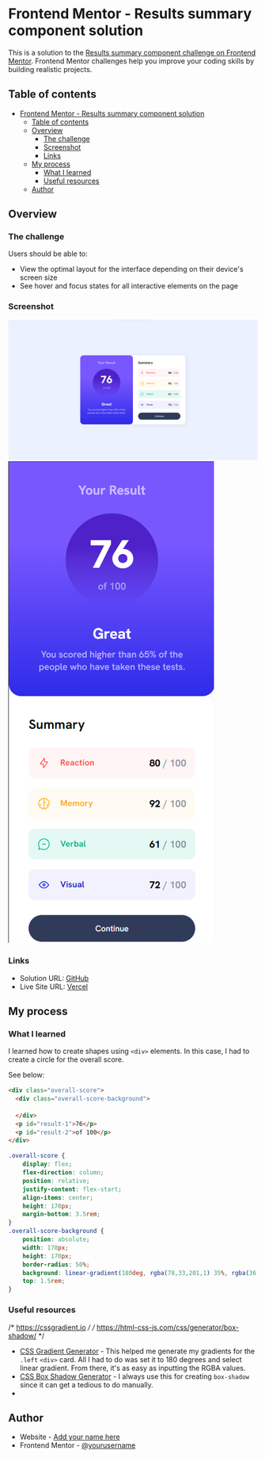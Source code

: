 # Frontend Mentor - Results summary component solution

This is a solution to the [Results summary component challenge on Frontend Mentor](https://www.frontendmentor.io/challenges/results-summary-component-CE_K6s0maV). Frontend Mentor challenges help you improve your coding skills by building realistic projects. 

## Table of contents

- [Frontend Mentor - Results summary component solution](#frontend-mentor---results-summary-component-solution)
  - [Table of contents](#table-of-contents)
  - [Overview](#overview)
    - [The challenge](#the-challenge)
    - [Screenshot](#screenshot)
    - [Links](#links)
  - [My process](#my-process)
    - [What I learned](#what-i-learned)
    - [Useful resources](#useful-resources)
  - [Author](#author)

## Overview

### The challenge

Users should be able to:

- View the optimal layout for the interface depending on their device's screen size
- See hover and focus states for all interactive elements on the page

### Screenshot

![](desktop.png)
![](mobile.png)


### Links

- Solution URL: [GitHub](https://github.com/justinnvera/Results-Summary-Component)
- Live Site URL: [Vercel](https://results-summary-component-smoky-two.vercel.app)

## My process

### What I learned

I learned how to create shapes using `<div>` elements. In this case, I had to create a circle for the overall score. 

See below: 

```html
<div class="overall-score">
  <div class="overall-score-background">

  </div>
  <p id="result-1">76</p>
  <p id="result-2">of 100</p>
</div>
```
```css
.overall-score {
    display: flex;
    flex-direction: column;
    position: relative;
    justify-content: flex-start;
    align-items: center;
    height: 170px;
    margin-bottom: 3.5rem;
}
.overall-score-background {
    position: absolute;
    width: 170px;
    height: 170px;
    border-radius: 50%;
    background: linear-gradient(180deg, rgba(78,33,201,1) 35%, rgba(36,33,202,0) 100%);
    top: 1.5rem;
}
```
### Useful resources

/* https://cssgradient.io */
/* https://html-css-js.com/css/generator/box-shadow/ */

- [CSS Gradient Generator](https://cssgradient.io) - This helped me generate my gradients for the `.left` `<div>` card. All I had to do was set it to 180 degrees and select linear gradient. From there, it's as easy as inputting the RGBA values.
- [CSS Box Shadow Generator](https://html-css-js.com/css/generator/box-shadow/) - I always use this for creating `box-shadow` since it can get a tedious to do manually.
- 
## Author

- Website - [Add your name here](https://www.justinvera.com)
- Frontend Mentor - [@yourusername](https://www.frontendmentor.io/profile/justinnvera)
